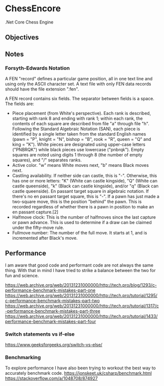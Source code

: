 # ChessEncore
.Net Core Chess Engine

## Objectives

## Notes

### Forsyth-Edwards Notation
A FEN "record" defines a particular game position, all in one text line and using only the ASCII character set. A text file with only FEN data records should have the file extension ".fen".

A FEN record contains six fields. The separator between fields is a space. The fields are:

- Piece placement (from White's perspective). Each rank is described, starting with rank 8 and ending with rank 1; within each rank, the contents of each square are described from file "a" through file "h". Following the Standard Algebraic Notation (SAN), each piece is identified by a single letter taken from the standard English names (pawn = "P", knight = "N", bishop = "B", rook = "R", queen = "Q" and king = "K"). White pieces are designated using upper-case letters ("PNBRQK") while black pieces use lowercase ("pnbrqk"). Empty squares are noted using digits 1 through 8 (the number of empty squares), and "/" separates ranks.
- Active color. "w" means White moves next, "b" means Black moves next.
- Castling availability. If neither side can castle, this is "-". Otherwise, this has one or more letters: "K" (White can castle kingside), "Q" (White can castle queenside), "k" (Black can castle kingside), and/or "q" (Black can castle queenside).
En passant target square in algebraic notation. If there's no en passant target square, this is "-". If a pawn has just made a two-square move, this is the position "behind" the pawn. This is recorded regardless of whether there is a pawn in position to make an en passant capture.[2]
- Halfmove clock: This is the number of halfmoves since the last capture or pawn advance. This is used to determine if a draw can be claimed under the fifty-move rule.
- Fullmove number: The number of the full move. It starts at 1, and is incremented after Black's move.


## Performance
I am aware that good code and performant code are not always the same thing.  With that in mind I have tried to strike a balance between the two for fun and science.

https://web.archive.org/web/20131231000000/http://tech.pro/blog/1293/c-performance-benchmark-mistakes-part-one
https://web.archive.org/web/20131231000000/http://tech.pro/tutorial/1295/c-performance-benchmark-mistakes-part-two
https://web.archive.org/web/20131231000000/http://tech.pro/tutorial/1317/c-performance-benchmark-mistakes-part-three
https://web.archive.org/web/20131231000000/http://tech.pro/tutorial/1433/performance-benchmark-mistakes-part-four

### Switch statements vs if-else
https://www.geeksforgeeks.org/switch-vs-else/

### Benchmarking
To explore performance I have also been trying to workout the best way to accurately benchmark code.
https://jonskeet.uk/csharp/benchmark.html
https://stackoverflow.com/a/1048708/874927


